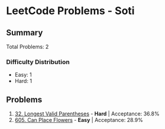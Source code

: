 # LeetCode Problems - Soti

## Summary
Total Problems: 2

### Difficulty Distribution

- Easy: 1
- Hard: 1

## Problems

1. [32. Longest Valid Parentheses](https://leetcode.com/problems/longest-valid-parentheses/) - **Hard** | Acceptance: 36.8%
2. [605. Can Place Flowers](https://leetcode.com/problems/can-place-flowers/) - **Easy** | Acceptance: 28.9%
